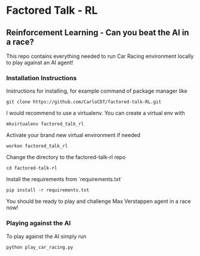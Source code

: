 # Factored Talk - RL
## Reinforcement Learning - Can you beat the AI in a race?
This repo contains everything needed to run Car Racing environment locally to play against an AI agent!

### Installation Instructions

Instructions for installing, for example command of package manager like

    git clone https://github.com/CarloCDT/factored-talk-RL.git

I would recommend to use a virtualenv. You can create a virtual env with

    mkvirtualenv factored_talk_rl
    
Activate your brand new virtual environment if needed

    workon factored_talk_rl
    
Change the directory to the factored-talk-rl repo

    cd factored-talk-rl
    
Install the requirements from ´requirements.txt´

    pip install -r requirements.txt

You should be ready to play and challenge Max Verstappen agent in a race now!

### Playing against the AI

To play against the AI simply run

    python play_car_racing.py
